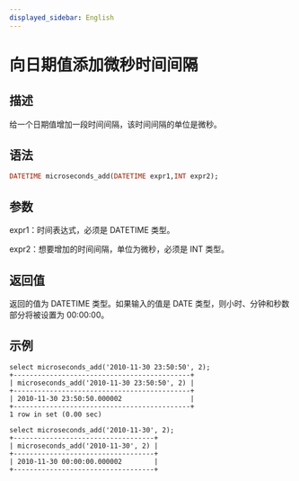 ```yaml
---
displayed_sidebar: English
---
```


# 向日期值添加微秒时间间隔

## 描述

给一个日期值增加一段时间间隔，该时间间隔的单位是微秒。

## 语法

```Haskell
DATETIME microseconds_add(DATETIME expr1,INT expr2);
```

## 参数

expr1：时间表达式，必须是 DATETIME 类型。

expr2：想要增加的时间间隔，单位为微秒，必须是 INT 类型。

## 返回值

返回的值为 DATETIME 类型。如果输入的值是 DATE 类型，则小时、分钟和秒数部分将被设置为 00:00:00。

## 示例

```Plain
select microseconds_add('2010-11-30 23:50:50', 2);
+--------------------------------------------+
| microseconds_add('2010-11-30 23:50:50', 2) |
+--------------------------------------------+
| 2010-11-30 23:50:50.000002                 |
+--------------------------------------------+
1 row in set (0.00 sec)

select microseconds_add('2010-11-30', 2);
+-----------------------------------+
| microseconds_add('2010-11-30', 2) |
+-----------------------------------+
| 2010-11-30 00:00:00.000002        |
+-----------------------------------+
```
